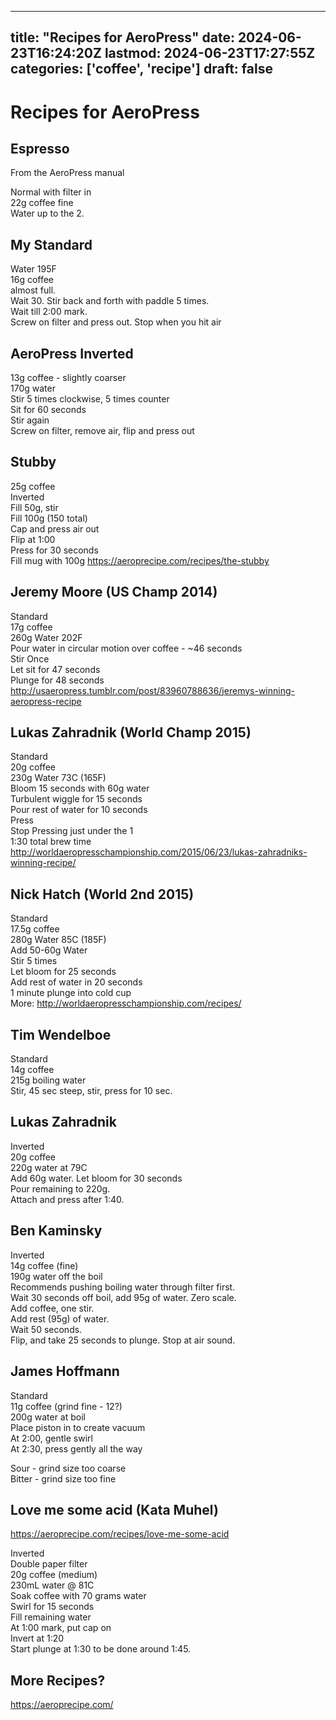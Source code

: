 
---
title: "Recipes for AeroPress"
date: 2024-06-23T16:24:20Z
lastmod: 2024-06-23T17:27:55Z
categories: ['coffee', 'recipe']
draft: false
---


# Recipes for AeroPress
## Espresso
From the AeroPress manual

Normal with filter in  
22g coffee fine  
Water up to the 2.

## My Standard
Water 195F  
16g coffee  
almost full.  
Wait 30. Stir back and forth with paddle 5 times.  
Wait till 2:00 mark.  
Screw on filter and press out. Stop when you hit air

## AeroPress Inverted
13g coffee - slightly coarser  
170g water  
Stir 5 times clockwise, 5 times counter  
Sit for 60 seconds  
Stir again  
Screw on filter, remove air, flip and press out

## Stubby
25g coffee  
Inverted  
Fill 50g, stir  
Fill 100g (150 total)  
Cap and press air out  
Flip at 1:00  
Press for 30 seconds  
Fill mug with 100g
https://aeroprecipe.com/recipes/the-stubby

## Jeremy Moore (US Champ 2014)
Standard  
17g coffee  
260g Water 202F  
Pour water in circular motion over coffee - ~46 seconds  
Stir Once  
Let sit for 47 seconds  
Plunge for 48 seconds  
http://usaeropress.tumblr.com/post/83960788636/jeremys-winning-aeropress-recipe

## Lukas Zahradnik (World Champ 2015)
Standard  
20g coffee  
230g Water 73C (165F)  
Bloom 15 seconds with 60g water  
Turbulent wiggle for 15 seconds  
Pour rest of water for 10 seconds  
Press  
Stop Pressing just under the 1  
1:30 total brew time  
http://worldaeropresschampionship.com/2015/06/23/lukas-zahradniks-winning-recipe/

## Nick Hatch (World 2nd 2015)
Standard  
17.5g coffee  
280g Water 85C (185F)  
Add 50-60g Water  
Stir 5 times  
Let bloom for 25 seconds  
Add rest of water in 20 seconds  
1 minute plunge into cold cup  
More: http://worldaeropresschampionship.com/recipes/

## Tim Wendelboe
Standard  
14g coffee  
215g boiling water  
Stir, 45 sec steep, stir, press for 10 sec.

## Lukas Zahradnik
Inverted  
20g coffee  
220g water at 79C  
Add 60g water. Let bloom for 30 seconds  
Pour remaining to 220g.  
Attach and press after 1:40.

## Ben Kaminsky
Inverted  
14g coffee (fine)  
190g water off the boil  
Recommends pushing boiling water through filter first.  
Wait 30 seconds off boil, add 95g of water. Zero scale.  
Add coffee, one stir.  
Add rest (95g) of water.  
Wait 50 seconds.  
Flip, and take 25 seconds to plunge. Stop at air sound.  

## James Hoffmann

Standard  
11g coffee (grind fine - 12?)  
200g water at boil  
Place piston in to create vacuum  
At 2:00, gentle swirl  
At 2:30, press gently all the way  

Sour - grind size too coarse  
Bitter - grind size too fine

## Love me some acid (Kata Muhel)
https://aeroprecipe.com/recipes/love-me-some-acid

Inverted  
Double paper filter  
20g coffee (medium)  
230mL water @ 81C  
Soak coffee with 70 grams water  
Swirl for 15 seconds  
Fill remaining water  
At 1:00 mark, put cap on  
Invert at 1:20  
Start plunge at 1:30 to be done around 1:45.

## More Recipes?
https://aeroprecipe.com/

<!-- #coffee #recipe #public -->

<!-- {BearID:0438F9F4-9914-4945-BE58-DF8814F8F87D} -->
